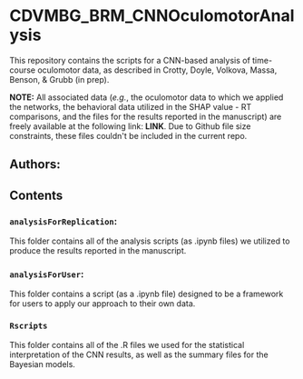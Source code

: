 # CDVMBG_BRM_CNNOculomotorAnalysis
This repository contains the scripts for a CNN-based analysis of time-course oculomotor data, as described in Crotty, Doyle, Volkova, Massa, Benson, &amp; Grubb (in prep).

**NOTE:** All associated data (*e.g.*, the oculomotor data to which we applied the networks, the behavioral data utilized in the SHAP value - RT comparisons, and the files for the results reported in the manuscript) are freely available at the following link: **LINK**. Due to Github file size constraints, these files couldn't be included in the current repo.

## Authors:

## Contents
### ``analysisForReplication``: 
This folder contains all of the analysis scripts (as .ipynb files) we utilized to produce the results reported in the manuscript.

### ``analysisForUser``: 
This folder contains a script (as a .ipynb file) designed to be a framework for users to apply our approach to their own data.

### ``Rscripts``
This folder contains all of the .R files we used for the statistical interpretation of the CNN results, as well as the summary files for the Bayesian models.
